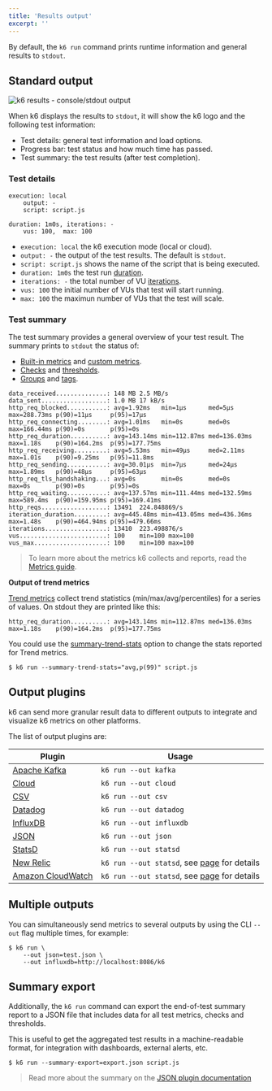 ```yaml
---
title: 'Results output'
excerpt: ''
---
```


By default, the `k6 run` command prints runtime information and general results to `stdout`.

## Standard output

![k6 results - console/stdout output](/images/k6-results-stdout.png)

When k6 displays the results to `stdout`, it will show the k6 logo and the following test information:

- Test details: general test information and load options.
- Progress bar: test status and how much time has passed.
- Test summary: the test results (after test completion).

### Test details

<div class="code-group" data-props='{"labels": []}'>

```shell
execution: local
    output: -
    script: script.js

duration: 1m0s, iterations: -
    vus: 100,  max: 100
```

</div>

- `execution: local` the k6 execution mode (local or cloud).
- `output: -` the output of the test results. The default is `stdout`.
- `script: script.js` shows the name of the script that is being executed.
- `duration: 1m0s` the test run [duration](/using-k6/options#duration).
- `iterations: -` the total number of VU [iterations](https://k6.io/docs/using-k6/options#iterations).
- `vus: 100` the initial number of VUs that test will start running.
- `max: 100` the maximun number of VUs that the test will scale.

### Test summary

The test summary provides a general overview of your test result. The summary prints to `stdout` the status of:

- [Built-in metrics](/using-k6/metrics#built-in-metrics) and [custom metrics](/using-k6/metrics#custom-metrics).
- [Checks](/using-k6/checks) and [thresholds](/using-k6/thresholds).
- [Groups](/using-k6/tags-and-groups#groups) and [tags](/using-k6/tags-and-groups#tags).

<div class="code-group" data-props='{"labels": []}'>

```shell
data_received..............: 148 MB 2.5 MB/s
data_sent..................: 1.0 MB 17 kB/s
http_req_blocked...........: avg=1.92ms   min=1µs      med=5µs      max=288.73ms p(90)=11µs     p(95)=17µs
http_req_connecting........: avg=1.01ms   min=0s       med=0s       max=166.44ms p(90)=0s       p(95)=0s
http_req_duration..........: avg=143.14ms min=112.87ms med=136.03ms max=1.18s    p(90)=164.2ms  p(95)=177.75ms
http_req_receiving.........: avg=5.53ms   min=49µs     med=2.11ms   max=1.01s    p(90)=9.25ms   p(95)=11.8ms
http_req_sending...........: avg=30.01µs  min=7µs      med=24µs     max=1.89ms   p(90)=48µs     p(95)=63µs
http_req_tls_handshaking...: avg=0s       min=0s       med=0s       max=0s       p(90)=0s       p(95)=0s
http_req_waiting...........: avg=137.57ms min=111.44ms med=132.59ms max=589.4ms  p(90)=159.95ms p(95)=169.41ms
http_reqs..................: 13491  224.848869/s
iteration_duration.........: avg=445.48ms min=413.05ms med=436.36ms max=1.48s    p(90)=464.94ms p(95)=479.66ms
iterations.................: 13410  223.498876/s
vus........................: 100    min=100 max=100
vus_max....................: 100    min=100 max=100
```

</div>

> To learn more about the metrics k6 collects and reports, read the [Metrics guide](/using-k6/metrics).

**Output of trend metrics**

[Trend metrics](/using-k6/metrics#metric-types) collect trend statistics (min/max/avg/percentiles) for a series of values. On stdout they are printed like this:

<div class="code-group" data-props='{"labels": []}'>

```shell
http_req_duration..........: avg=143.14ms min=112.87ms med=136.03ms max=1.18s    p(90)=164.2ms  p(95)=177.75ms
```

</div>

You could use the [summary-trend-stats](/using-k6/options#summary-trend-stats) option to change the stats reported for Trend metrics.

<div class="code-group" data-props='{"labels": []}'>

```shell
$ k6 run --summary-trend-stats="avg,p(99)" script.js
```

</div>

## Output plugins

k6 can send more granular result data to different outputs to integrate and visualize k6 metrics on other platforms.

The list of output plugins are:

| Plugin                                                | Usage                                                                           |
| ----------------------------------------------------- | ------------------------------------------------------------------------------- |
| [Apache Kafka](/results-visualization/apache-kafka)   | `k6 run --out kafka`                                                            |
| [Cloud](/results-visualization/cloud)                 | `k6 run --out cloud`                                                            |
| [CSV](/results-visualization/csv)                     | `k6 run --out csv`                                                              |
| [Datadog](/results-visualization/datadog)             | `k6 run --out datadog`                                                          |
| [InfluxDB](/results-visualization/influxdb-+-grafana) | `k6 run --out influxdb`                                                         |
| [JSON](/results-visualization/json)                   | `k6 run --out json`                                                             |
| [StatsD](/results-visualization/statsd)               | `k6 run --out statsd`                                                           |
| [New Relic](/results-visualization/new-relic)         | `k6 run --out statsd`, see [page](/results-visualization/new-relic) for details |
| [Amazon CloudWatch](/results-visualization/amazon-cloudwatch)         | `k6 run --out statsd`, see [page](/results-visualization/amazon-cloudwatch) for details |

## Multiple outputs

You can simultaneously send metrics to several outputs by using the CLI `--out` flag multiple times, for example:

<div class="code-group" data-props='{"labels": []}'>

```shell
$ k6 run \
    --out json=test.json \
    --out influxdb=http://localhost:8086/k6
```

</div>

## Summary export

Additionally, the `k6 run` command can export the end-of-test summary report to a JSON file that includes data for all test metrics, checks and thresholds.

This is useful to get the aggregated test results in a machine-readable format, for integration with dashboards, external alerts, etc.

<div class="code-group" data-props='{"labels": [] }'>

```shell
$ k6 run --summary-export=export.json script.js
```

</div>

> Read more about the summary on the [JSON plugin documentation](/results-visualization/json#summary-export)
